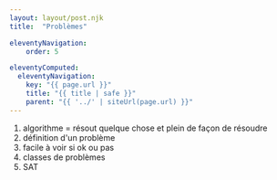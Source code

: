 ```yaml
---
layout: layout/post.njk 
title:  "Problèmes"

eleventyNavigation:
    order: 5

eleventyComputed:
  eleventyNavigation:
    key: "{{ page.url }}"
    title: "{{ title | safe }}"
    parent: "{{ '../' | siteUrl(page.url) }}"
---
```


1. algorithme = résout quelque chose et plein de façon de résoudre
2. définition d'un problème
3. facile à voir si ok ou pas
4. classes de problèmes
5. SAT

